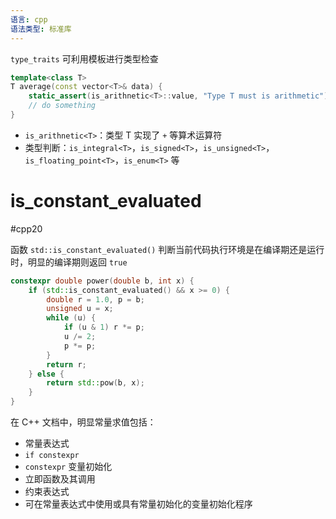 ```yaml
---
语言: cpp
语法类型: 标准库
---
```

`type_traits` 可利用模板进行类型检查

```cpp
template<class T>
T average(const vector<T>& data) {
    static_assert(is_arithnetic<T>::value, "Type T must is arithmetic");
    // do something
}
```

* `is_arithnetic<T>`：类型 T 实现了 `+` 等算术运算符
* 类型判断：`is_integral<T>`，`is_signed<T>`，`is_unsigned<T>`，`is_floating_point<T>`，`is_enum<T>` 等
# is_constant_evaluated
#cpp20 

函数 `std::is_constant_evaluated()` 判断当前代码执行环境是在编译期还是运行时，明显的编译期则返回 `true`

```cpp
constexpr double power(double b, int x) {
    if (std::is_constant_evaluated() && x >= 0) {
        double r = 1.0, p = b;
        unsigned u = x;
        while (u) {
            if (u & 1) r *= p;
            u /= 2;
            p *= p;
        }
        return r;
    } else {
        return std::pow(b, x);
    }
}
```

在 C++ 文档中，明显常量求值包括：
* 常量表达式
* `if constexpr`
* `constexpr` 变量初始化
* 立即函数及其调用
* 约束表达式
* 可在常量表达式中使用或具有常量初始化的变量初始化程序
